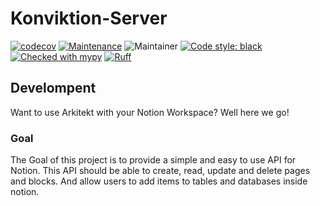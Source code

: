 # Konviktion-Server


[![codecov](https://codecov.io/gh/arkitektio/omero-ark-server/branch/main/graph/badge.svg?token=UGXEA2THBV)](https://codecov.io/gh/arkitektio/omero-ark-server)
[![Maintenance](https://img.shields.io/badge/Maintained%3F-yes-green.svg)](https://github.com/arkitektio/omero-ark-server/)
![Maintainer](https://img.shields.io/badge/maintainer-jhnnsrs-blue)
[![Code style: black](https://img.shields.io/badge/code%20style-black-000000.svg)](https://github.com/psf/black)
[![Checked with mypy](http://www.mypy-lang.org/static/mypy_badge.svg)](http://mypy-lang.org/)
[![Ruff](https://img.shields.io/endpoint?url=https://raw.githubusercontent.com/astral-sh/ruff/main/assets/badge/v2.json)](https://github.com/jhnnsrs/arkitektio/omero-ark-server)

## Develompent

Want to use Arkitekt with your Notion Workspace? Well here we go!


### Goal

The Goal of this project is to provide a simple and easy to use API for Notion. This API should be able to create, read, update and delete pages and blocks. And allow users
to add items to tables and databases inside notion.

